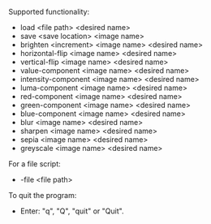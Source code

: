 Supported functionality:
- load \<file path> \<desired name>
- save \<save location> \<image name>
- brighten \<increment> \<image name> \<desired name>
- horizontal-flip \<image name> \<desired name>
- vertical-flip \<image name> \<desired name>
- value-component \<image name> \<desired name>
- intensity-component \<image name> \<desired name>
- luma-component \<image name> \<desired name>
- red-component \<image name> \<desired name>
- green-component \<image name> \<desired name>
- blue-component \<image name> \<desired name>
- blur \<image name> \<desired name>
- sharpen \<image name> \<desired name>
- sepia \<image name> \<desired name>
- greyscale \<image name> \<desired name>

For a file script:
- -file \<file path>

To quit the program:

- Enter: "q", "Q", "quit" or "Quit".
